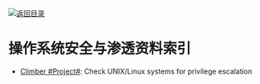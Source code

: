 [![返回目录](https://parg.co/UGo)](https://parg.co/b4z)

# 操作系统安全与渗透资料索引

* [Climber #Project#](https://github.com/raffaele-forte/climber): Check UNIX/Linux systems for privilege escalation
